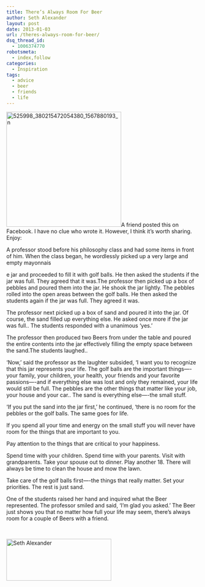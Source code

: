```yaml
---
title: There’s Always Room For Beer
author: Seth Alexander
layout: post
date: 2013-01-03
url: /theres-always-room-for-beer/
dsq_thread_id:
  - 1006374770
robotsmeta:
  - index,follow
categories:
  - Inspiration
tags:
  - advice
  - beer
  - friends
  - life
---
```

<img title="" class="alignleft size-medium wp-image-1079" alt="525998_380215472054380_1567880193_n" src="http://sethaalexander.com/wp-content/uploads/2012/12/525998_380215472054380_1567880193_n-300x300.jpg" width="300" height="300" />A friend posted this on Facebook. I have no clue who wrote it. However, I think it&#8217;s worth sharing. Enjoy:

A professor stood before his philosophy class and had some items in front of him. When the class began, he wordlessly picked up a very large and empty mayonnais

<div>
  e jar and proceeded to fill it with golf balls. He then asked the students if the jar was full. They agreed that it was.The professor then picked up a box of pebbles and poured them into the jar. He shook the jar lightly. The pebbles rolled into the open areas between the golf balls. He then asked the students again if the jar was full. They agreed it was.</p> 
  
  <p>
    The professor next picked up a box of sand and poured it into the jar. Of course, the sand filled up everything else. He asked once more if the jar was full.. The students responded with a unanimous ‘yes.’
  </p>
  
  <p>
    The professor then produced two Beers from under the table and poured the entire contents into the jar effectively filling the empty space between the sand.The students laughed..
  </p>
  
  <p>
    ‘Now,’ said the professor as the laughter subsided, ‘I want you to recognize that this jar represents your life. The golf balls are the important things—-your family, your children, your health, your friends and your favorite passions—-and if everything else was lost and only they remained, your life would still be full. The pebbles are the other things that matter like your job, your house and your car.. The sand is everything else—-the small stuff.
  </p>
  
  <p>
    ‘If you put the sand into the jar first,’ he continued, ‘there is no room for the pebbles or the golf balls. The same goes for life.
  </p>
  
  <p>
    If you spend all your time and energy on the small stuff you will never have room for the things that are important to you.
  </p>
  
  <p>
    Pay attention to the things that are critical to your happiness.
  </p>
  
  <p>
    Spend time with your children. Spend time with your parents. Visit with grandparents. Take your spouse out to dinner. Play another 18. There will always be time to clean the house and mow the lawn.
  </p>
  
  <p>
    Take care of the golf balls first—-the things that really matter. Set your priorities. The rest is just sand.
  </p>
  
  <p>
    One of the students raised her hand and inquired what the Beer represented. The professor smiled and said, ‘I’m glad you asked.’ The Beer just shows you that no matter how full your life may seem, there’s always room for a couple of Beers with a friend.
  </p>
</div>

<div>
</div>

&nbsp;

<div>
  <img title="" class="alignleft size-full wp-image-602" alt="Seth Alexander" src="http://sethaalexander.com/wp-content/uploads/2012/09/signature.png" width="274" height="109" />
</div>

&nbsp;